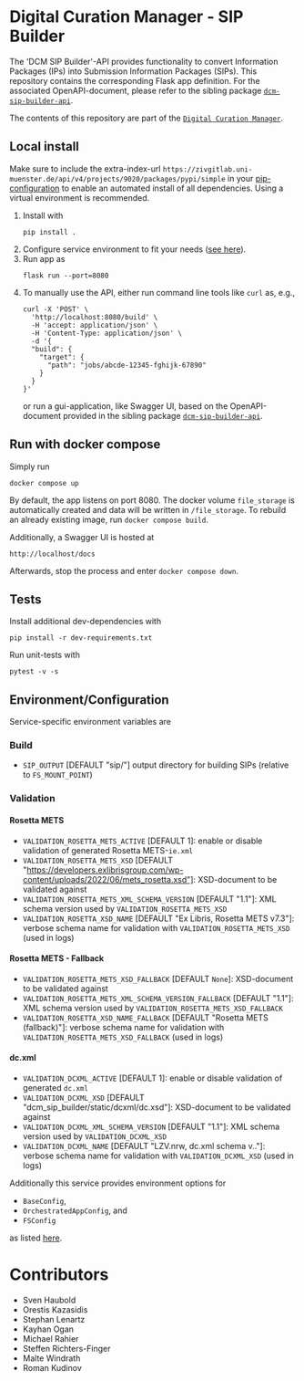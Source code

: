# Digital Curation Manager - SIP Builder

The 'DCM SIP Builder'-API provides functionality to convert Information Packages (IPs) into Submission Information Packages (SIPs).
This repository contains the corresponding Flask app definition.
For the associated OpenAPI-document, please refer to the sibling package [`dcm-sip-builder-api`](https://github.com/lzv-nrw/dcm-sip-builder-api).

The contents of this repository are part of the [`Digital Curation Manager`](https://github.com/lzv-nrw/digital-curation-manager).

## Local install
Make sure to include the extra-index-url `https://zivgitlab.uni-muenster.de/api/v4/projects/9020/packages/pypi/simple` in your [pip-configuration](https://pip.pypa.io/en/stable/cli/pip_install/#finding-packages) to enable an automated install of all dependencies.
Using a virtual environment is recommended.

1. Install with
   ```
   pip install .
   ```
1. Configure service environment to fit your needs ([see here](#environmentconfiguration)).
1. Run app as
   ```
   flask run --port=8080
   ```
1. To manually use the API, either run command line tools like `curl` as, e.g.,
   ```
   curl -X 'POST' \
     'http://localhost:8080/build' \
     -H 'accept: application/json' \
     -H 'Content-Type: application/json' \
     -d '{
     "build": {
       "target": {
         "path": "jobs/abcde-12345-fghijk-67890"
       }
     }
   }'
   ```
   or run a gui-application, like Swagger UI, based on the OpenAPI-document provided in the sibling package [`dcm-sip-builder-api`](https://github.com/lzv-nrw/dcm-sip-builder-api).

## Run with docker compose
Simply run
```
docker compose up
```
By default, the app listens on port 8080.
The docker volume `file_storage` is automatically created and data will be written in `/file_storage`.
To rebuild an already existing image, run `docker compose build`.

Additionally, a Swagger UI is hosted at
```
http://localhost/docs
```

Afterwards, stop the process and enter `docker compose down`.

## Tests
Install additional dev-dependencies with
```
pip install -r dev-requirements.txt
```
Run unit-tests with
```
pytest -v -s
```

## Environment/Configuration
Service-specific environment variables are

### Build
* `SIP_OUTPUT` [DEFAULT "sip/"] output directory for building SIPs (relative to `FS_MOUNT_POINT`)

### Validation
#### Rosetta METS
* `VALIDATION_ROSETTA_METS_ACTIVE` [DEFAULT 1]: enable or disable validation of generated Rosetta METS-`ie.xml`
* `VALIDATION_ROSETTA_METS_XSD` [DEFAULT "https://developers.exlibrisgroup.com/wp-content/uploads/2022/06/mets_rosetta.xsd"]: XSD-document to be validated against
* `VALIDATION_ROSETTA_METS_XML_SCHEMA_VERSION` [DEFAULT "1.1"]: XML schema version used by `VALIDATION_ROSETTA_METS_XSD`
* `VALIDATION_ROSETTA_XSD_NAME` [DEFAULT "Ex Libris, Rosetta METS v7.3"]: verbose schema name for validation with `VALIDATION_ROSETTA_METS_XSD` (used in logs)
#### Rosetta METS - Fallback
* `VALIDATION_ROSETTA_METS_XSD_FALLBACK` [DEFAULT `None`]: XSD-document to be validated against
* `VALIDATION_ROSETTA_METS_XML_SCHEMA_VERSION_FALLBACK` [DEFAULT "1.1"]: XML schema version used by `VALIDATION_ROSETTA_METS_XSD_FALLBACK`
* `VALIDATION_ROSETTA_XSD_NAME_FALLBACK` [DEFAULT "Rosetta METS (fallback)"]: verbose schema name for validation with `VALIDATION_ROSETTA_METS_XSD_FALLBACK` (used in logs)
#### dc.xml
* `VALIDATION_DCXML_ACTIVE` [DEFAULT 1]: enable or disable validation of generated `dc.xml`
* `VALIDATION_DCXML_XSD` [DEFAULT "dcm_sip_builder/static/dcxml/dc.xsd"]: XSD-document to be validated against
* `VALIDATION_DCXML_XML_SCHEMA_VERSION` [DEFAULT "1.1"]: XML schema version used by `VALIDATION_DCXML_XSD`
* `VALIDATION_DCXML_NAME` [DEFAULT "LZV.nrw, dc.xml schema v.."]: verbose schema name for validation with `VALIDATION_DCXML_XSD` (used in logs)

Additionally this service provides environment options for
* `BaseConfig`,
* `OrchestratedAppConfig`, and
* `FSConfig`

as listed [here](https://github.com/lzv-nrw/dcm-common#app-configuration).

# Contributors
* Sven Haubold
* Orestis Kazasidis
* Stephan Lenartz
* Kayhan Ogan
* Michael Rahier
* Steffen Richters-Finger
* Malte Windrath
* Roman Kudinov